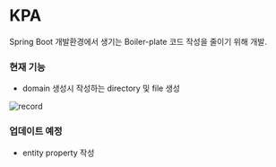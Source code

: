 # KPA
Spring Boot 개발환경에서 생기는 Boiler-plate 코드 작성을 줄이기 위해 개발.

### 현재 기능

- domain 생성시 작성하는 directory 및 file 생성

![record](https://user-images.githubusercontent.com/45132207/225139810-ed121904-0677-4ec4-a494-b4ac3c81b2b8.gif)

### 업데이트 예정

- entity property 작성